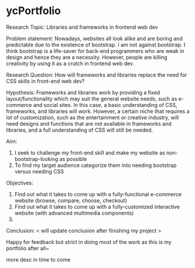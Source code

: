 # ycPortfolio
Research Topic:
Libraries and frameworks in frontend web dev

Problem statement: 
Nowadays, websites all look alike and are boring and predictable due to the existence of bootstrap. I am not against bootstrap. I think bootstrap is a life-saver for back-end programmers who are weak in design and hence they are a necessity. However, people are killing creativity by using it as a crutch in frontend web dev.

Research Question: 
How will frameworks and libraries replace the need for CSS skills in front-end web dev?

Hypothesis:
Frameworks and libraries work by providing a fixed layout/functionality which may suit the general website needs, such as e-commerce and social sites. In this case, a basic understanding of CSS, frameworks, and libraries will work. However, a certain niche that requires a lot of customization, such as the entertainment or creative industry, will need designs and functions that are not available in frameworks and libraries, and a full understanding of CSS will still be needed. 

Aim:
1) I seek to challenge my front-end skill and make my website as non-bootstrap-looking as possible 
2) To find my target audience categorize them into needing bootstrap versus needing CSS

Objectives: 
1) Find out what it takes to come up with a fully-functional e-commerce website (browse, compare, choose, checkout)
2) Find out what it takes to come up with a fully-customized interactive website (with advanced multimedia components)
3)

Conclusion:
< will update conclusion after finishing my project >

Happy for feedback but strict in doing most of the work as this is my portfolio after all~ 

more desc in time to come
